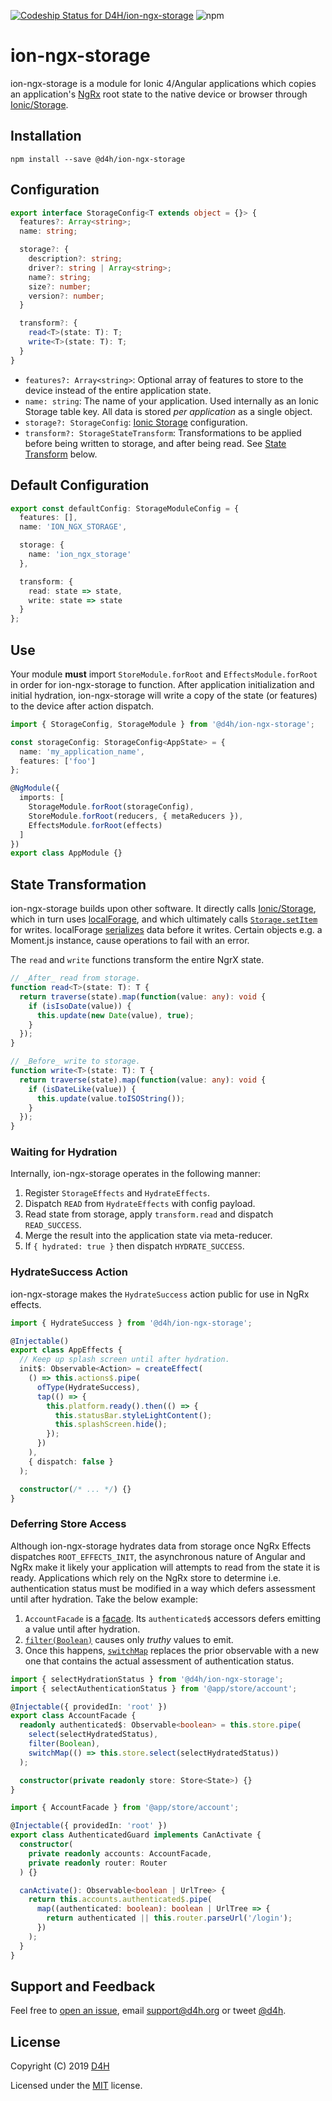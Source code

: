 [![Codeship Status for D4H/ion-ngx-storage](https://app.codeship.com/projects/2395cdd0-896c-0137-056a-1ede412c3fd8/status?branch=master)](https://app.codeship.com/projects/354562)
![npm](https://img.shields.io/npm/v/@d4h/ion-ngx-storage.svg)

# ion-ngx-storage
ion-ngx-storage is a module for Ionic 4/Angular applications which copies an application's [NgRx](https://ngrx.io/) root state to the native device or browser through [Ionic/Storage](https://ionicframework.com/docs/building/storage).

## Installation

`npm install --save @d4h/ion-ngx-storage`

## Configuration

```typescript
export interface StorageConfig<T extends object = {}> {
  features?: Array<string>;
  name: string;

  storage?: {
    description?: string;
    driver?: string | Array<string>;
    name?: string;
    size?: number;
    version?: number;
  }

  transform?: {
    read<T>(state: T): T;
    write<T>(state: T): T;
  }
}
```

* `features?: Array<string>`: Optional array of features to store to the device instead of the entire application state.
* `name: string`: The name of your application. Used internally as an Ionic Storage table key. All data is stored _per application_ as a single object.
* `storage?: StorageConfig`: [Ionic Storage](https://ionicframework.com/docs/building/storage#configuring-storage) configuration.
* `transform?: StorageStateTransform`: Transformations to be applied before being written to storage, and after being read. See [State Transform](#state-transformation) below.

## Default Configuration

```typescript
export const defaultConfig: StorageModuleConfig = {
  features: [],
  name: 'ION_NGX_STORAGE',

  storage: {
    name: 'ion_ngx_storage'
  },

  transform: {
    read: state => state,
    write: state => state
  }
};
```

## Use
Your module **must** import `StoreModule.forRoot` and `EffectsModule.forRoot` in order for ion-ngx-storage to function. After application initialization and initial hydration, ion-ngx-storage will write a copy of the state (or features) to the device after action dispatch.

```typescript
import { StorageConfig, StorageModule } from '@d4h/ion-ngx-storage';

const storageConfig: StorageConfig<AppState> = {
  name: 'my_application_name',
  features: ['foo']
};

@NgModule({
  imports: [
    StorageModule.forRoot(storageConfig),
    StoreModule.forRoot(reducers, { metaReducers }),
    EffectsModule.forRoot(effects)
  ]
})
export class AppModule {}
```

## State Transformation
ion-ngx-storage builds upon other software. It directly calls [Ionic/Storage](https://ionicframework.com/docs/building/storage), which in turn uses [localForage](https://github.com/localForage/localForage), and which ultimately calls [`Storage.setItem`](https://developer.mozilla.org/en-US/docs/Web/API/Storage/setItem) for writes. localForage [serializes](https://github.com/localForage/localForage/blob/master/src/drivers/localstorage.js#L252-L274) data before it writes. Certain objects e.g. a Moment.js instance, cause operations to fail with an error.

The `read` and `write` functions transform the entire NgrX state.

```typescript
// _After_ read from storage.
function read<T>(state: T): T {
  return traverse(state).map(function(value: any): void {
    if (isIsoDate(value)) {
      this.update(new Date(value), true);
    }
  });
}

// _Before_ write to storage.
function write<T>(state: T): T {
  return traverse(state).map(function(value: any): void {
    if (isDateLike(value)) {
      this.update(value.toISOString());
    }
  });
}
```

### Waiting for Hydration
Internally, ion-ngx-storage operates in the following manner:

1. Register `StorageEffects` and `HydrateEffects`.
2. Dispatch `READ` from `HydrateEffects` with config payload.
3. Read state from storage, apply `transform.read` and dispatch `READ_SUCCESS`.
4. Merge the result into the application state via meta-reducer.
4. If `{ hydrated: true }` then dispatch `HYDRATE_SUCCESS`.

### HydrateSuccess Action
ion-ngx-storage makes the `HydrateSuccess` action public for use in NgRx effects.

```typescript
import { HydrateSuccess } from '@d4h/ion-ngx-storage';

@Injectable()
export class AppEffects {
  // Keep up splash screen until after hydration.
  init$: Observable<Action> = createEffect(
    () => this.actions$.pipe(
      ofType(HydrateSuccess),
      tap(() => {
        this.platform.ready().then(() => {
          this.statusBar.styleLightContent();
          this.splashScreen.hide();
        });
      })
    ),
    { dispatch: false }
  );

  constructor(/* ... */) {}
}
```

### Deferring Store Access
Although ion-ngx-storage hydrates data from storage once NgRx Effects dispatches `ROOT_EFFECTS_INIT`, the asynchronous nature of Angular and NgRx make it likely your application will attempts to read from the state it is ready. Applications which rely on the NgRx store to determine i.e. authentication status must be modified in a way which defers assessment until after hydration. Take the below example:

1. `AccountFacade` is a [facade](https://medium.com/@thomasburlesonIA/ngrx-facades-better-state-management-82a04b9a1e39). Its `authenticated$` accessors defers emitting a value until after hydration.
2. [`filter(Boolean)`](https://www.learnrxjs.io/operators/filtering/filter.html) causes only _truthy_ values to emit.
3. Once this happens, [`switchMap`](https://www.learnrxjs.io/operators/transformation/switchmap.html) replaces the prior observable with a new one that contains the actual assessment of authentication status.

```typescript
import { selectHydrationStatus } from '@d4h/ion-ngx-storage';
import { selectAuthenticationStatus } from '@app/store/account';

@Injectable({ providedIn: 'root' })
export class AccountFacade {
  readonly authenticated$: Observable<boolean> = this.store.pipe(
    select(selectHydratedStatus),
    filter(Boolean),
    switchMap(() => this.store.select(selectHydratedStatus))
  );

  constructor(private readonly store: Store<State>) {}
}
```

```typescript
import { AccountFacade } from '@app/store/account';

@Injectable({ providedIn: 'root' })
export class AuthenticatedGuard implements CanActivate {
  constructor(
    private readonly accounts: AccountFacade,
    private readonly router: Router
  ) {}

  canActivate(): Observable<boolean | UrlTree> {
    return this.accounts.authenticated$.pipe(
      map((authenticated: boolean): boolean | UrlTree => {
        return authenticated || this.router.parseUrl('/login');
      })
    );
  }
}
```

## Support and Feedback
Feel free to [open an issue](https://github.com/D4H/angular/issues/new), email <support@d4h.org> or tweet [@d4h](https://twitter.com/d4h/).

## License
Copyright (C) 2019 [D4H](https://d4htechnologies.com/)

Licensed under the [MIT](LICENSE) license.
